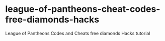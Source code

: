 # league-of-pantheons-cheat-codes-free-diamonds-hacks
League of Pantheons Codes and Cheats free diamonds Hacks tutorial
